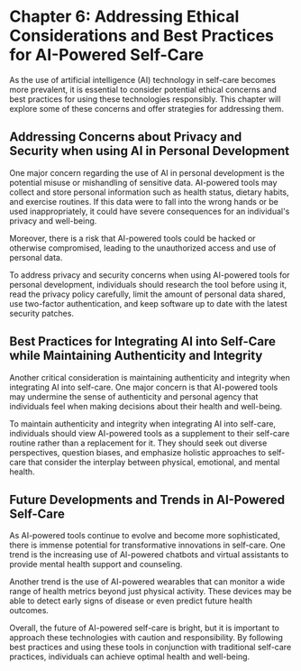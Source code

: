 Chapter 6: Addressing Ethical Considerations and Best Practices for AI-Powered Self-Care
========================================================================================

As the use of artificial intelligence (AI) technology in self-care becomes more prevalent, it is essential to consider potential ethical concerns and best practices for using these technologies responsibly. This chapter will explore some of these concerns and offer strategies for addressing them.

Addressing Concerns about Privacy and Security when using AI in Personal Development
------------------------------------------------------------------------------------

One major concern regarding the use of AI in personal development is the potential misuse or mishandling of sensitive data. AI-powered tools may collect and store personal information such as health status, dietary habits, and exercise routines. If this data were to fall into the wrong hands or be used inappropriately, it could have severe consequences for an individual's privacy and well-being.

Moreover, there is a risk that AI-powered tools could be hacked or otherwise compromised, leading to the unauthorized access and use of personal data.

To address privacy and security concerns when using AI-powered tools for personal development, individuals should research the tool before using it, read the privacy policy carefully, limit the amount of personal data shared, use two-factor authentication, and keep software up to date with the latest security patches.

Best Practices for Integrating AI into Self-Care while Maintaining Authenticity and Integrity
---------------------------------------------------------------------------------------------

Another critical consideration is maintaining authenticity and integrity when integrating AI into self-care. One major concern is that AI-powered tools may undermine the sense of authenticity and personal agency that individuals feel when making decisions about their health and well-being.

To maintain authenticity and integrity when integrating AI into self-care, individuals should view AI-powered tools as a supplement to their self-care routine rather than a replacement for it. They should seek out diverse perspectives, question biases, and emphasize holistic approaches to self-care that consider the interplay between physical, emotional, and mental health.

Future Developments and Trends in AI-Powered Self-Care
------------------------------------------------------

As AI-powered tools continue to evolve and become more sophisticated, there is immense potential for transformative innovations in self-care. One trend is the increasing use of AI-powered chatbots and virtual assistants to provide mental health support and counseling.

Another trend is the use of AI-powered wearables that can monitor a wide range of health metrics beyond just physical activity. These devices may be able to detect early signs of disease or even predict future health outcomes.

Overall, the future of AI-powered self-care is bright, but it is important to approach these technologies with caution and responsibility. By following best practices and using these tools in conjunction with traditional self-care practices, individuals can achieve optimal health and well-being.
